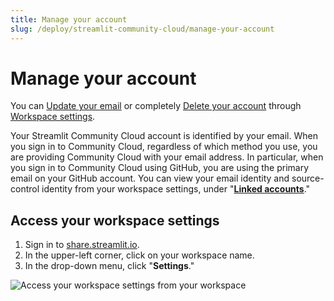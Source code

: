 ```yaml
---
title: Manage your account
slug: /deploy/streamlit-community-cloud/manage-your-account
---
```


# Manage your account

You can [Update your email](/deploy/streamlit-community-cloud/manage-your-account/update-your-email) or completely [Delete your account](/deploy/streamlit-community-cloud/manage-your-account/delete-your-account) through [Workspace settings](/deploy/streamlit-community-cloud/manage-your-account/workspace-settings).

Your Streamlit Community Cloud account is identified by your email. When you sign in to Community Cloud, regardless of which method you use, you are providing Community Cloud with your email address. In particular, when you sign in to Community Cloud using GitHub, you are using the primary email on your GitHub account. You can view your email identity and source-control identity from your workspace settings, under "[**Linked accounts**](/deploy/streamlit-community-cloud/manage-your-account/workspace-settings#linked-accounts)."

## Access your workspace settings

1. Sign in to <a href="https://share.streamlit.io" target="_blank">share.streamlit.io</a>.
1. In the upper-left corner, click on your workspace name.
1. In the drop-down menu, click "**Settings**."

<div style={{ maxWidth: '75%', marginLeft: '3em' }}>
    <Image src="/images/streamlit-community-cloud/account-settings-header.png" alt="Access your workspace settings from your workspace" />
</div>
